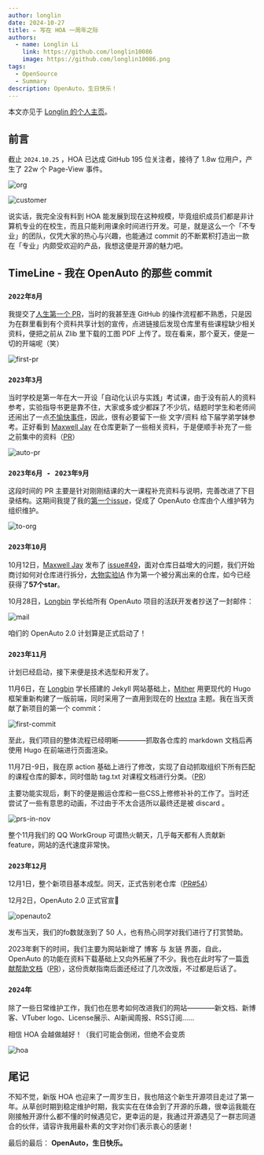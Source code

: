 ```yaml
---
author: longlin
date: 2024-10-27
title: ✏ 写在 HOA 一周年之际
authors:
  - name: Longlin Li
    link: https://github.com/longlin10086
    image: https://github.com/longlin10086.png
tags:
  - OpenSource
  - Summary
description: OpenAuto，生日快乐！
---
```


本文亦见于 [Longlin 的个人主页](https://blog.longlin.tech/posts/hoa-anniversary/)。

## 前言

截止 `2024.10.25` ，HOA 已达成 GitHub 195 位关注者，接待了 1.8w 位用户，产生了 22w 个 Page-View 事件。

![org](org.png)

![customer](customer.png)

说实话，我完全没有料到 HOA 能发展到现在这种规模，毕竟组织成员们都是非计算机专业的在校生，而且只能利用课余时间进行开发。可是，就是这么一个「不专业」的团队，仅凭大家的热心与兴趣，也能通过 commit 的不断累积打造出一款在「专业」内颇受欢迎的产品，我想这便是开源的魅力吧。

## TimeLine - 我在 OpenAuto 的那些 commit

### `2022年8月`

我提交了[人生第一个 PR](https://github.com/HITSZ-OpenAuto/HITSZ-OpenAuto/pull/9)，当时的我甚至连 GitHub 的操作流程都不熟悉，只是因为在群里看到有个资料共享计划的宣传，点进链接后发现仓库里有些课程缺少相关资料，便把之前从 Zlib 里下载的工图 PDF 上传了。现在看来，那个夏天，便是一切的开端呢（笑）

![first-pr](first-pr.png)

### `2023年3月`

当时学校是第一年在大一开设「自动化认识与实践」考试课，由于没有前人的资料参考，实验指导书更是靠不住，大家或多或少都踩了不少坑，结题时学生和老师间还闹出了一点[不愉快事件](https://github.com/longlin10086/HITSZ_lab_project?tab=readme-ov-file#4-%E5%86%99%E5%9C%A8%E6%9C%80%E5%90%8E)，因此，很有必要留下一些 文字/资料 给下届学弟学妹参考。正好看到 [Maxwell Jay](https://github.com/MaxwellJay256) 在仓库更新了一些相关资料，于是便顺手补充了一些之前集中的资料（[PR](https://github.com/HITSZ-OpenAuto/HITSZ-OpenAuto/pull/22)）

![auto-pr](auto-pr.png)

### `2023年6月 - 2023年9月`

这段时间的 PR 主要是针对刚刚结课的大一课程补充资料与说明，完善改进了下目录结构。这期间我提了我的[第一个issue](https://github.com/HITSZ-OpenAuto/HITSZ-OpenAuto/issues/40)，促成了 OpenAuto 仓库由个人维护转为组织维护。

![to-org](to-org.png)

### `2023年10月`

10月12日，[Maxwell Jay](https://github.com/MaxwellJay256) 发布了 [issue#49](https://github.com/HITSZ-OpenAuto/HITSZ-OpenAuto/issues/49)，面对仓库日益增大的问题，我们开始商讨如何对仓库进行拆分，[大物实验IA](https://github.com/HITSZ-OpenAuto/PHYS1002) 作为第一个被分离出来的仓库，如今已经获得了**57个star**。

10月28日，[Longbin](https://github.com/TangLongbin) 学长给所有 OpenAuto 项目的活跃开发者抄送了一封邮件：

![mail](mail.png)

咱们的 OpenAuto 2.0 计划算是正式启动了！

### `2023年11月`

计划已经启动，接下来便是技术选型和开发了。

11月6日，在 [Longbin](https://github.com/TangLongbin) 学长搭建的 Jekyll 网站基础上，[Mither](https://github.com/kowyo) 用更现代的 Hugo 框架重新构建了一版前端，同时采用了一直用到现在的 [Hextra](https://imfing.github.io/hextra/) 主题。我在当天贡献了新项目的第一个 commit：

![first-commit](first-commit.png)

至此，我们项目的整体流程已经明晰————抓取各仓库的 markdown 文档后再使用 Hugo 在前端进行页面渲染。

11月7日-9日，我在原 action 基础上进行了修改，实现了自动抓取组织下所有匹配的课程仓库的脚本，同时借助 tag.txt 对课程文档进行分类。（[PR](https://github.com/HITSZ-OpenAuto/hoa-moe/pull/3)）

主要功能实现后，剩下的便是搬运仓库和一些CSS上修修补补的工作了。当时还尝试了一些有意思的动画，不过由于不太合适所以最终还是被 discard 。

![prs-in-nov](prs-in-nov.png)

整个11月我们的 QQ WorkGroup 可谓热火朝天，几乎每天都有人贡献新 feature，网站的迭代速度非常快。

### `2023年12月`

12月1日，整个新项目基本成型。同天，正式告别老仓库（[PR#54](https://github.com/HITSZ-OpenAuto/HITSZ-OpenAuto/pull/54)）

12月2日，OpenAuto 2.0 正式官宣🎉

![openauto2](openauto2.png)

发布当天，我们的fo数就涨到了 50 人，也有热心同学对我们进行了打赏赞助。

2023年剩下的时间，我们主要为网站新增了 博客 与 友链 界面，自此，OpenAuto 的功能在资料下载基础上又向外拓展了不少。我也在此时写了一篇[贡献帮助文档](https://hoa.moe/blog/writing-rules/)（[PR](https://hoa.moe/blog/writing-rules/)），这份贡献指南后面还经过了几次改版，不过都是后话了。

### `2024年`

除了一些日常维护工作，我们也在思考如何改进我们的网站————新文档、新博客、VTuber logo、License展示、AI新闻周报、RSS订阅……

相信 HOA 会越做越好！（我们可能会倒闭，但绝不会变质

![hoa](hoa.png)

## 尾记

不知不觉，新版 HOA 也迎来了一周岁生日，我也陪这个新生开源项目走过了第一年。从草创时期到稳定维护时期，我实实在在体会到了开源的乐趣，很幸运我能在刚接触开源什么都不懂的时候遇见它，更幸运的是，我通过开源遇见了一群志同道合的伙伴，请容许我用最朴素的文字对你们表示衷心的感谢！

最后的最后：
**OpenAuto，生日快乐。**
